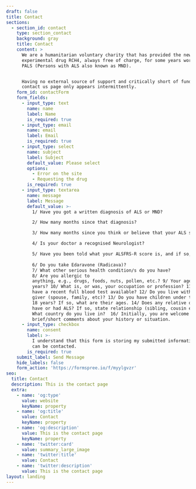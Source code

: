 ```yaml
---
draft: false
title: Contact
sections:
  - section_id: contact
    type: section_contact
    background: gray
    title: Contact
    content: >
      ​​We are a humanitarian voluntary charity that has provided the new
      experimental drug RCH4, always free of charge, for some years worldwide to
      PALS (Persons with ALS also known as MND).


      Having no external source of support and critically short of funding, this
      contact us page only appears intermittently.
    form_id: contactForm
    form_fields:
      - input_type: text
        name: name
        label: Name
        is_required: true
      - input_type: email
        name: email
        label: Email
        is_required: true
      - input_type: select
        name: subject
        label: Subject
        default_value: Please select
        options:
          - Error on the site
          - Requesting the drug
        is_required: true
      - input_type: textarea
        name: message
        label: Message
        default_value: >-
          1/ Have you got a written diagnosis of ALS or MND?  

          2/ How many months since that diagnosis?  

          3/ How many months since you think or believe that your ALS symptoms started?  

          4/ Is your doctor a recognised Neurologist?  

          5/ Have you been told what your ALSFRS-R score is, and if so, what is it and when?  
          
          6/ Do you take Edaravone (Radicava)?  
          7/ What other serious health condition/s do you have?  
          8/ Are you allergic to
          anything, e.g., drugs, foods, nuts, pollen, etc.? 9/ Your age in
          years? 10/ What is, or was, your occupation or profession? 11/ Do you
          have a recent full blood test available? 12/ Do you live with a care
          giver (spouse, family, etc)? 13/ Do you have children under the age of
          18 years? If so, what are their ages. 14/ Does any relative of yours
          have or had ALS? If so, state relationship (sibling, cousin etc.)  15/
          What country do you live in?  16/ Initially, you are welcome to add
          brief/short comments about your history or situation.
      - input_type: checkbox
        name: consent
        label: >-
          I understand that this form is storing my submitted information so I
          can be contacted.
        is_required: true
    submit_label: Send Message
    hide_labels: false
    form_action: 'https://formspree.io/f/myylgvzr'
seo:
  title: Contact
  description: This is the contact page
  extra:
    - name: 'og:type'
      value: website
      keyName: property
    - name: 'og:title'
      value: Contact
      keyName: property
    - name: 'og:description'
      value: This is the contact page
      keyName: property
    - name: 'twitter:card'
      value: summary_large_image
    - name: 'twitter:title'
      value: Contact
    - name: 'twitter:description'
      value: This is the contact page
layout: landing
---
```


